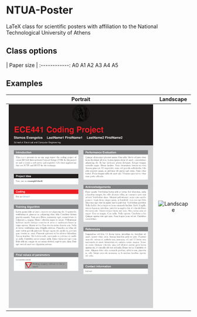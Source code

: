 # NTUA-Poster
 LaTeX class for scientific posters with affiliation to the National Technological University of Athens

## Class options

| Paper size |
:------------:
A0
A1
A2
A3
A4
A5

## Examples

|     Portrait             | Landscape |
:-------------------------:|:---------:|
![Portait](https://raw.githubusercontent.com/estamos/NTUA-Poster/master/examples/NTUA_Poster_portrait_example-1.png)  | ![Landscape](https://raw.githubusercontent.com/estamos/NTUA-Poster/master/examples/NTUA_Poster_landscape_example-1%202.png)
